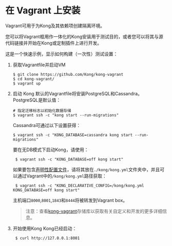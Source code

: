 # 在 Vagrant 上安装

Vagrant可用于为Kong及其依赖项创建隔离环境。

您可以将Vagrant框用作一体化的Kong安装用于测试目的，或者您可以将其与源代码链接并开始在Kong或定制插件上进行开发。

这是一个快速示例，显示如何构建（一次性）测试设置：

1. 获取Vagrantfile并启动VM
	```
    $ git clone https://github.com/Kong/kong-vagrant
 	$ cd kong-vagrant/
 	$ vagrant up
    ```

2. 启动 Kong
	默认的Vagrantfile将安装PostgreSQL和Cassandra。PostgreSQL是默认值：
    ```
    # 指定迁移标志以初始化数据存储
 	$ vagrant ssh -c "kong start --run-migrations"
    ```
    Cassandra可通过以下设置获得：
    ```
    $ vagrant ssh -c "KONG_DATABASE=cassandra kong start --run-migrations"
    ```
    要在无DB模式下启动Kong，请使用：
    ```
     $ vagrant ssh -c "KONG_DATABASE=off kong start"
    ```
    如果要包含[声明性配置文件](https://docs.konghq.com/1.3.x/db-less-and-declarative-config/)，请将其放在`./kong/kong.yml`文件夹中，并且可以通过Vagrant中的`/kong/kong.yml`路径获取：
    ```
     $ vagrant ssh -c "KONG_DECLARATIVE_CONFIG=/kong/kong.yml KONG_DATABASE=off kong start"
    ```
    主机端口`8000`,`8001`,`1843`和`8444`将被转发到Vagrant box。
    
    > 注意：查看[kong-vagrant](https://github.com/Kong/kong-vagrant)存储库以获取有关自定义和开发的更多详细信息。 

3. 开始使用Kong
	Kong已经启动：
    ```
     $ curl http://127.0.0.1:8001
    ```